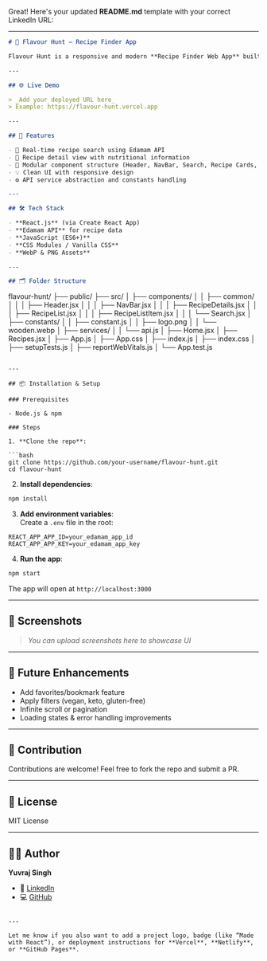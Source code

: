 Great! Here's your updated **README.md** template with your correct LinkedIn URL:

---

```markdown
# 🥘 Flavour Hunt – Recipe Finder App

Flavour Hunt is a responsive and modern **Recipe Finder Web App** built with React. Users can search for recipes using keywords and get instant results with ingredients, calorie counts, and more—thanks to the **Edamam Recipe API**.

---

## 🌐 Live Demo

> _Add your deployed URL here_  
> Example: https://flavour-hunt.vercel.app

---

## 🚀 Features

- 🔎 Real-time recipe search using Edamam API
- 🧾 Recipe detail view with nutritional information
- 🧩 Modular component structure (Header, NavBar, Search, Recipe Cards, etc.)
- 💡 Clean UI with responsive design
- ⚙️ API service abstraction and constants handling

---

## 🛠️ Tech Stack

- **React.js** (via Create React App)
- **Edamam API** for recipe data
- **JavaScript (ES6+)**
- **CSS Modules / Vanilla CSS**
- **WebP & PNG Assets**

---

## 🗂️ Folder Structure

```
flavour-hunt/
├── public/
├── src/
│   ├── components/
│   │   ├── common/
│   │   │   ├── Header.jsx
│   │   │   ├── NavBar.jsx
│   │   │   ├── RecipeDetails.jsx
│   │   │   ├── RecipeList.jsx
│   │   │   ├── RecipeListItem.jsx
│   │   │   └── Search.jsx
│   ├── constants/
│   │   ├── constant.js
│   │   ├── logo.png
│   │   └── wooden.webp
│   ├── services/
│   │   └── api.js
│   ├── Home.jsx
│   ├── Recipes.jsx
│   ├── App.js
│   ├── App.css
│   ├── index.js
│   ├── index.css
│   ├── setupTests.js
│   ├── reportWebVitals.js
│   └── App.test.js
```

---

## 📦 Installation & Setup

### Prerequisites

- Node.js & npm

### Steps

1. **Clone the repo**:

```bash
git clone https://github.com/your-username/flavour-hunt.git
cd flavour-hunt
```

2. **Install dependencies**:

```bash
npm install
```

3. **Add environment variables**:  
Create a `.env` file in the root:

```env
REACT_APP_APP_ID=your_edamam_app_id
REACT_APP_APP_KEY=your_edamam_app_key
```

4. **Run the app**:

```bash
npm start
```

The app will open at `http://localhost:3000`

---

## 📸 Screenshots

> _You can upload screenshots here to showcase UI_

---

## 📌 Future Enhancements

- Add favorites/bookmark feature
- Apply filters (vegan, keto, gluten-free)
- Infinite scroll or pagination
- Loading states & error handling improvements

---

## 🤝 Contribution

Contributions are welcome! Feel free to fork the repo and submit a PR.

---

## 📜 License

MIT License

---

## 🙋‍♂️ Author

**Yuvraj Singh**

- 💼 [LinkedIn](https://www.linkedin.com/in/yuvraj-singh-a38637200)
- 💻 [GitHub](https://github.com/YUVI-8000)
```

---

Let me know if you also want to add a project logo, badge (like “Made with React”), or deployment instructions for **Vercel**, **Netlify**, or **GitHub Pages**.